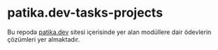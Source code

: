 # patika.dev-tasks-projects
Bu repoda [patika.dev](https://www.patika.dev) sitesi içerisinde yer alan modüllere dair ödevlerin çözümleri yer almaktadır.
